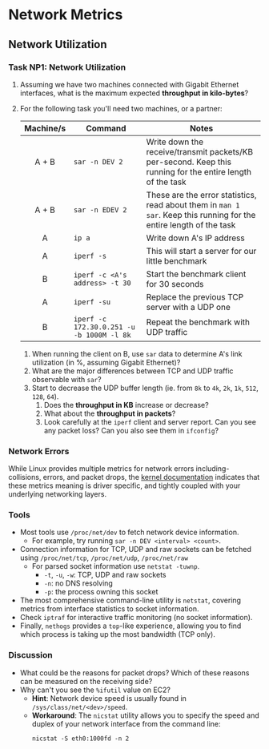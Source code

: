 # Network Metrics

## Network Utilization

### Task NP1: Network Utilization

1. Assuming we have two machines connected with Gigabit Ethernet interfaces, what is the maximum expected **throughput in kilo-bytes**?
2. For the following task you'll need two machines, or a partner:

	| Machine/s | Command | Notes |
	|:---------:|---------|-------|
	| A + B | `sar -n DEV 2` | Write down the receive/transmit packets/KB per-second. Keep this running for the entire length of the task |
	| A + B | `sar -n EDEV 2` | These are the error statistics, read about them in `man 1 sar`. Keep this running for the entire length of the task |
	| A | `ip a` | Write down A's IP address |
	| A | `iperf -s` | This will start a server for our little benchmark |
	| B | `iperf -c <A's address> -t 30` | Start the benchmark client for 30 seconds |
	| A | `iperf -su` | Replace the previous TCP server with a UDP one |
	| B | `iperf -c 172.30.0.251 -u -b 1000M -l 8k` | Repeat the benchmark with UDP traffic |

	1. When running the client on B, use `sar` data to determine A's link utilization (in %, assuming Gigabit Ethernet)?
	2. What are the major differences between TCP and UDP traffic observable with `sar`?
	3. Start to decrease the UDP buffer length (ie. from `8k` to `4k`, `2k`, `1k`, `512`, `128`, `64`).
		1. Does the **throughput in KB** increase or decrease?
		2. What about the **throughput in packets**?
		3. Look carefully at the `iperf` client and server report. Can you see any packet loss? Can you also see them in `ifconfig`?

### Network Errors

While Linux provides multiple metrics for network errors including- collisions, errors, and packet drops, the [kernel documentation](https://www.kernel.org/doc/Documentation/ABI/testing/sysfs-class-net-statistics) indicates that these metrics meaning is driver specific, and tightly coupled with your underlying networking layers.

### Tools

 - Most tools use `/proc/net/dev` to fetch network device information.
	 - For example, try running `sar -n DEV <interval> <count>`.
 - Connection information for TCP, UDP and raw sockets can be fetched using `/proc/net/tcp`, `/proc/net/udp`, `/proc/net/raw`
	 - For parsed socket information use `netstat -tuwnp`.
		 - `-t`, `-u`, `-w`: TCP, UDP and raw sockets
		 - `-n`: no DNS resolving
		 - `-p`: the process owning this socket
 - The most comprehensive command-line utility is `netstat`, covering metrics from interface statistics to socket information.
 - Check `iptraf`  for interactive traffic monitoring (no socket information).
 - Finally, `nethogs` provides a `top`-like experience, allowing you to find which process is taking up the most bandwidth (TCP only).

### Discussion

- What could be the reasons for packet drops? Which of these reasons can be measured on the receiving side?
- Why can't you see the `%ifutil` value on EC2?
	- **Hint**: Network device speed is usually found in `/sys/class/net/<dev>/speed`.
	- **Workaround**: The `nicstat` utility allows you to specify the speed and duplex of your network interface from the command line:
	    ```
        nicstat -S eth0:1000fd -n 2
        ```

